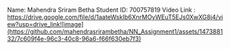 Name: Mahendra Sriram Betha Student ID: 700757819 Video Link : https://drive.google.com/file/d/1aateWskIb6XnrMOyWEuT5EJs0XwXG8j4/view?usp=drive_link![image](https://github.com/mahendrasrirambetha/NN_Assignment1/assets/147388132/7c609f4e-96c3-40c8-96a6-f66f630eb7f3)
 
